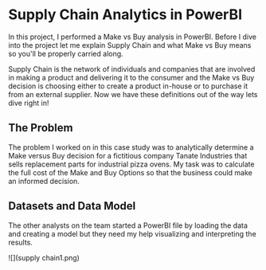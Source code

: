 # Supply Chain Analytics in PowerBI
In this project, I performed a Make vs Buy analysis in PowerBI. Before I dive into the project let me explain Supply Chain  and what Make vs Buy means so you'll be properly carried along.

Supply Chain is the network of individuals and companies that are involved in making a product and delivering it to the consumer and the Make vs Buy decision is choosing either to create a product in-house or to purchase it from an external supplier. Now we have these definitions out of the way lets dive right in!

## The Problem
The problem I worked on in this case study was to analytically determine a Make versus Buy decision for a fictitious company Tanate Industries that sells replacement parts for industrial pizza ovens. My task was to calculate the full cost of the Make and Buy Options so that the business could make an informed decision.

## Datasets and Data Model
The other analysts on the team started a PowerBI file by loading the data and creating a model but they need my help visualizing and interpreting the results.

![](supply chain1.png)


